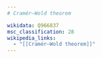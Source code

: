 ```yaml
---
# Cramér–Wold theorem

wikidata: Q966837
msc_classification: 28
wikipedia_links:
  - "[[Cramér–Wold theorem]]"
---
```

